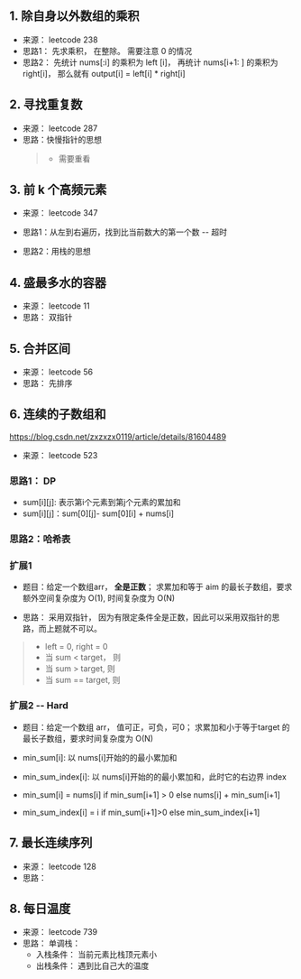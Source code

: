 ## 1.   除自身以外数组的乘积

- 来源： leetcode 238
- 思路1： 先求乘积， 在整除。 需要注意 0 的情况
- 思路2： 先统计 nums[:i] 的乘积为 left [i]， 再统计 nums[i+1: ] 的乘积为 right[i]， 那么就有 output[i] = left[i] * right[i]


## 2. 寻找重复数

- 来源： leetcode 287
- 思路：快慢指针的思想
  > - 需要重看

## 3. 前 k 个高频元素

- 来源： leetcode 347

- 思路1：从左到右遍历，找到比当前数大的第一个数 -- 超时
- 思路2：用栈的思想

## 4. 盛最多水的容器

- 来源： leetcode 11
- 思路： 双指针

## 5. 合并区间

- 来源： leetcode 56
- 思路： 先排序

## 6. 连续的子数组和

https://blog.csdn.net/zxzxzx0119/article/details/81604489

- 来源： leetcode 523

### 思路1： DP

- sum[i][j]: 表示第i个元素到第j个元素的累加和
- sum[i][j]：sum[0][j]- sum[0][i] + nums[i]

### 思路2：哈希表




### 扩展1
- 题目：给定一个数组arr， **全是正数**； 求累加和等于 aim 的最长子数组，要求额外空间复杂度为 O(1), 时间复杂度为 O(N)

- 思路： 采用双指针， 因为有限定条件全是正数，因此可以采用双指针的思路，而上题就不可以。
> - left = 0, right = 0
> - 当 sum < target， 则
> - 当 sum > target,  则
> - 当 sum ==  target, 则 

### 扩展2 -- Hard

- 题目：给定一个数组 arr， 值可正，可负，可0； 求累加和小于等于target 的最长子数组，要求时间复杂度为 O(N)

- min_sum[i]: 以 nums[i]开始的的最小累加和
- min_sum_index[i]: 以 nums[i]开始的的最小累加和，此时它的右边界 index
- min_sum[i] = nums[i] if min_sum[i+1] > 0 else  nums[i] + min_sum[i+1]
- min_sum_index[i] = i if min_sum[i+1]>0 else min_sum_index[i+1]


## 7. 最长连续序列

- 来源： leetcode 128
- 思路：

## 8. 每日温度

- 来源： leetcode 739
- 思路： 单调栈： 
  - 入栈条件： 当前元素比栈顶元素小
  - 出栈条件： 遇到比自己大的温度


